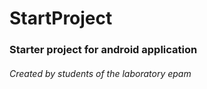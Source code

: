 # StartProject
### Starter project for android application
###### Created by students of the laboratory epam
